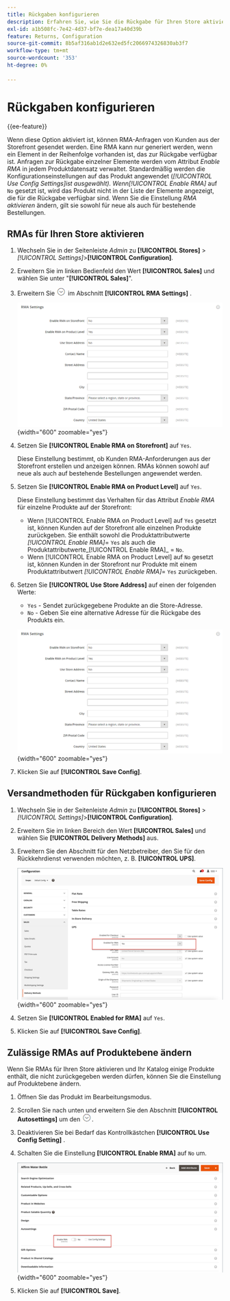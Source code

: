 ```yaml
---
title: Rückgaben konfigurieren
description: Erfahren Sie, wie Sie die Rückgabe für Ihren Store aktivieren und die unterstützten Versandmethoden konfigurieren.
exl-id: a1b508fc-7e42-4d37-bf7e-dea17a40d39b
feature: Returns, Configuration
source-git-commit: 8b5af316ab1d2e632ed5fc2066974326830ab3f7
workflow-type: tm+mt
source-wordcount: '353'
ht-degree: 0%

---
```


# Rückgaben konfigurieren

{{ee-feature}}

Wenn diese Option aktiviert ist, können RMA-Anfragen von Kunden aus der Storefront gesendet werden. Eine RMA kann nur generiert werden, wenn ein Element in der Reihenfolge vorhanden ist, das zur Rückgabe verfügbar ist. Anfragen zur Rückgabe einzelner Elemente werden vom Attribut _Enable RMA_ in jedem Produktdatensatz verwaltet. Standardmäßig werden die Konfigurationseinstellungen auf das Produkt angewendet (_[!UICONTROL Use Config Settings]_ist ausgewählt). Wenn_[!UICONTROL Enable RMA]_ auf `No` gesetzt ist, wird das Produkt nicht in der Liste der Elemente angezeigt, die für die Rückgabe verfügbar sind. Wenn Sie die Einstellung _RMA aktivieren_ ändern, gilt sie sowohl für neue als auch für bestehende Bestellungen.

## RMAs für Ihren Store aktivieren

1. Wechseln Sie in der Seitenleiste _Admin_ zu **[!UICONTROL Stores]** > _[!UICONTROL Settings]_>**[!UICONTROL Configuration]**.

1. Erweitern Sie im linken Bedienfeld den Wert **[!UICONTROL Sales]** und wählen Sie unter &quot;**[!UICONTROL Sales]**&quot;.

1. Erweitern Sie ![Erweiterungsauswahl](../assets/icon-display-expand.png) im Abschnitt **[!UICONTROL RMA Settings]** .

   ![RMA-Einstellungen](../configuration-reference/sales/assets/sales-rma-settings.png){width="600" zoomable="yes"}

1. Setzen Sie **[!UICONTROL Enable RMA on Storefront]** auf `Yes`.

   Diese Einstellung bestimmt, ob Kunden RMA-Anforderungen aus der Storefront erstellen und anzeigen können. RMAs können sowohl auf neue als auch auf bestehende Bestellungen angewendet werden.

1. Setzen Sie **[!UICONTROL Enable RMA on Product Level]** auf `Yes`.

   Diese Einstellung bestimmt das Verhalten für das Attribut _Enable RMA_ für einzelne Produkte auf der Storefront:

   - Wenn [!UICONTROL Enable RMA on Product Level] auf `Yes` gesetzt ist, können Kunden auf der Storefront alle einzelnen Produkte zurückgeben. Sie enthält sowohl die Produktattributwerte _[!UICONTROL Enable RMA]_= `Yes` als auch die Produktattributwerte_[!UICONTROL Enable RMA]_ = `No`.
   - Wenn [!UICONTROL Enable RMA on Product Level] auf `No` gesetzt ist, können Kunden in der Storefront nur Produkte mit einem Produktattributwert _[!UICONTROL Enable RMA]_= `Yes` zurückgeben.

1. Setzen Sie **[!UICONTROL Use Store Address]** auf einen der folgenden Werte:

   - `Yes` - Sendet zurückgegebene Produkte an die Store-Adresse.
   - `No` - Geben Sie eine alternative Adresse für die Rückgabe des Produkts ein.

   ![RMA-Einstellungen mit alternativer Adresse](../configuration-reference/sales/assets/sales-rma-settings.png){width="600" zoomable="yes"}

1. Klicken Sie auf **[!UICONTROL Save Config]**.

## Versandmethoden für Rückgaben konfigurieren

1. Wechseln Sie in der Seitenleiste _Admin_ zu **[!UICONTROL Stores]** > _[!UICONTROL Settings]_>**[!UICONTROL Configuration]**.

1. Erweitern Sie im linken Bereich den Wert **[!UICONTROL Sales]** und wählen Sie **[!UICONTROL Delivery Methods]** aus.

1. Erweitern Sie den Abschnitt für den Netzbetreiber, den Sie für den Rückkehrdienst verwenden möchten, z. B. **[!UICONTROL UPS]**.

   ![RMA-Dienst für Netzbetreiber aktivieren](./assets/rma-delivery-method.png){width="600" zoomable="yes"}

1. Setzen Sie **[!UICONTROL Enabled for RMA]** auf `Yes`.

1. Klicken Sie auf **[!UICONTROL Save Config]**.

## Zulässige RMAs auf Produktebene ändern

Wenn Sie RMAs für Ihren Store aktivieren und Ihr Katalog einige Produkte enthält, die nicht zurückgegeben werden dürfen, können Sie die Einstellung auf Produktebene ändern.

1. Öffnen Sie das Produkt im Bearbeitungsmodus.

1. Scrollen Sie nach unten und erweitern Sie den Abschnitt **[!UICONTROL Autosettings]** um den ![Erweiterungsselektor](../assets/icon-display-expand.png).

1. Deaktivieren Sie bei Bedarf das Kontrollkästchen **[!UICONTROL Use Config Setting]** .

1. Schalten Sie die Einstellung **[!UICONTROL Enable RMA]** auf `No` um.

   ![RMA für ein Produkt deaktivieren](./assets/product-advanced-autosettings-enable-rma.png){width="600" zoomable="yes"}

1. Klicken Sie auf **[!UICONTROL Save]**.
